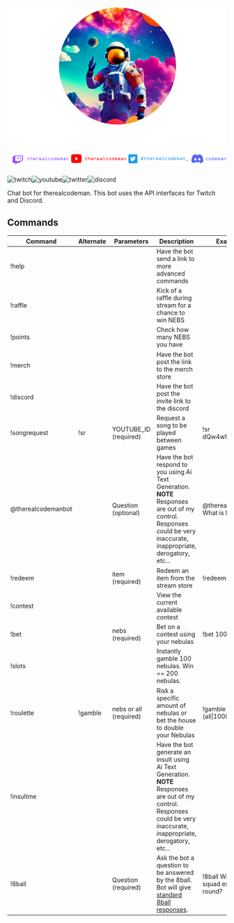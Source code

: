 # ![codeman-logo](assets/hoodie-logo-white.png)

![twitch](https://img.shields.io/badge/Twitch-9146FF?style=for-the-badge&label=therealcodeman&logo=twitch&logoColor=white?link=https://twitch.tv/therealcodeman)![youtube](https://img.shields.io/badge/YouTube-FF0000?style=for-the-badge&logo=youtube&logoColor=white&label=therealcodeman)![twitter](https://img.shields.io/twitter/follow/therealcodeman_?label=therealcodeman&logo=twitter&style=for-the-badge)![discord](https://img.shields.io/discord/739203979267014729?label=codeman&logo=discord&style=for-the-badge)

Chat bot for therealcodeman. This bot uses the API interfaces for Twitch and Discord.

## Commands

| Command            | Alternate | Parameters             | Description                                                                                                                                                                | Example                                   |
|--------------------|-----------|------------------------|----------------------------------------------------------------------------------------------------------------------------------------------------------------------------|-------------------------------------------|
| !help              |           |                        | Have the bot send a link to more advanced commands                                                                                                                         |                                           |
| !raffle            |           |                        | Kick of a raffle during stream for a chance to win NEBS                                                                                                                    |                                           |
| !points            |           |                        | Check how many NEBS you have                                                                                                                                               |                                           |
| !merch             |           |                        | Have the bot post the link to the merch store                                                                                                                              |                                           |
| !discord           |           |                        | Have the bot post the invite link to the discord                                                                                                                           |                                           |
| !songrequest       | !sr       | YOUTUBE_ID (required)  | Request a song to be played between games                                                                                                                                  | !sr dQw4w9WgXcQ                           |
| @therealcodemanbot |           | Question (optional)    | Have the bot respond to you using Ai Text Generation. **NOTE** Responses are out of my control. Responses could be very inaccurate, inappropriate, derogatory, etc...      | @therealcodeman What is life?             |
| !redeem            |           | item (required)        | Redeem an item from the stream store                                                                                                                                       | !redeem shimmy                            |
| !contest           |           |                        | View the current available contest                                                                                                                                         |                                           |
| !bet               |           | nebs (required)        | Bet on a contest using your nebulas                                                                                                                                        | !bet 1000                                 |
| !slots             |           |                        | Instantly gamble 100 nebulas. Win == 200 nebulas.                                                                                                                          |                                           |
| !roulette          | !gamble   | nebs or all (required) | Risk a specific amount of nebulas or bet the house to double your Nebulas                                                                                                  | !gamble (all\|1000)                       |
| !insultme          |           |                        | Have the bot generate an insult using Ai Text Generation.  **NOTE** Responses are out of my control. Responses could be very inaccurate, inappropriate, derogatory, etc... |                                           |
| !8ball             |           | Question (required)    | Ask the bot a question to be answered by the 8ball.   Bot will give [standard 8ball responses](https://en.wikipedia.org/wiki/Magic_8_Ball).                                | !8ball Will the squad extract this round? |